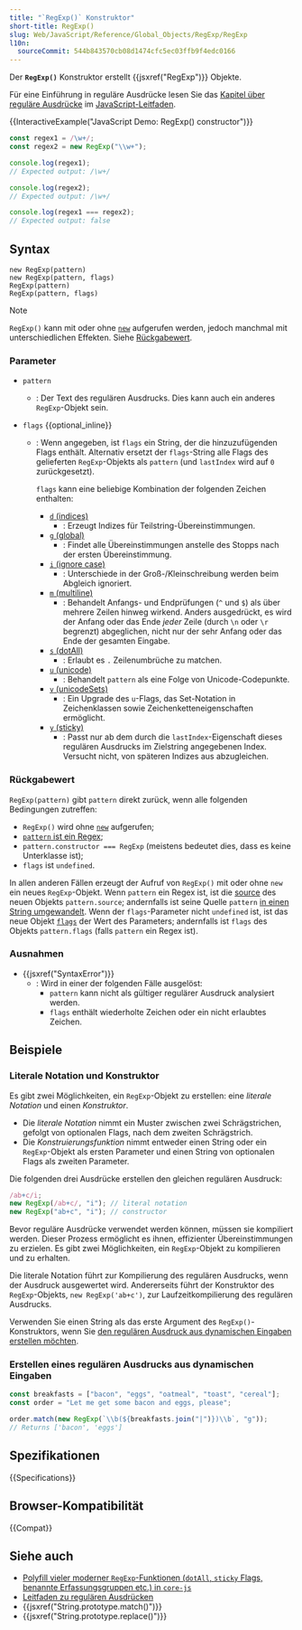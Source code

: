 ```yaml
---
title: "`RegExp()` Konstruktor"
short-title: RegExp()
slug: Web/JavaScript/Reference/Global_Objects/RegExp/RegExp
l10n:
  sourceCommit: 544b843570cb08d1474cfc5ec03ffb9f4edc0166
---
```


Der **`RegExp()`** Konstruktor erstellt {{jsxref("RegExp")}} Objekte.

Für eine Einführung in reguläre Ausdrücke lesen Sie das [Kapitel über reguläre Ausdrücke](/de/docs/Web/JavaScript/Guide/Regular_expressions) im [JavaScript-Leitfaden](/de/docs/Web/JavaScript/Guide).

{{InteractiveExample("JavaScript Demo: RegExp() constructor")}}

```js interactive-example
const regex1 = /\w+/;
const regex2 = new RegExp("\\w+");

console.log(regex1);
// Expected output: /\w+/

console.log(regex2);
// Expected output: /\w+/

console.log(regex1 === regex2);
// Expected output: false
```

## Syntax

```js-nolint
new RegExp(pattern)
new RegExp(pattern, flags)
RegExp(pattern)
RegExp(pattern, flags)
```

> [!NOTE]
> `RegExp()` kann mit oder ohne [`new`](/de/docs/Web/JavaScript/Reference/Operators/new) aufgerufen werden, jedoch manchmal mit unterschiedlichen Effekten. Siehe [Rückgabewert](#rückgabewert).

### Parameter

- `pattern`
  - : Der Text des regulären Ausdrucks. Dies kann auch ein anderes `RegExp`-Objekt sein.

- `flags` {{optional_inline}}
  - : Wenn angegeben, ist `flags` ein String, der die hinzuzufügenden Flags enthält. Alternativ ersetzt der `flags`-String alle Flags des gelieferten `RegExp`-Objekts als `pattern` (und `lastIndex` wird auf `0` zurückgesetzt).

    `flags` kann eine beliebige Kombination der folgenden Zeichen enthalten:
    - [`d` (indices)](/de/docs/Web/JavaScript/Reference/Global_Objects/RegExp/hasIndices)
      - : Erzeugt Indizes für Teilstring-Übereinstimmungen.
    - [`g` (global)](/de/docs/Web/JavaScript/Reference/Global_Objects/RegExp/global)
      - : Findet alle Übereinstimmungen anstelle des Stopps nach der ersten Übereinstimmung.
    - [`i` (ignore case)](/de/docs/Web/JavaScript/Reference/Global_Objects/RegExp/ignoreCase)
      - : Unterschiede in der Groß-/Kleinschreibung werden beim Abgleich ignoriert.
    - [`m` (multiline)](/de/docs/Web/JavaScript/Reference/Global_Objects/RegExp/multiline)
      - : Behandelt Anfangs- und Endprüfungen (`^` und `$`) als über mehrere Zeilen hinweg wirkend. Anders ausgedrückt, es wird der Anfang oder das Ende _jeder_ Zeile (durch `\n` oder `\r` begrenzt) abgeglichen, nicht nur der sehr Anfang oder das Ende der gesamten Eingabe.
    - [`s` (dotAll)](/de/docs/Web/JavaScript/Reference/Global_Objects/RegExp/dotAll)
      - : Erlaubt es `.` Zeilenumbrüche zu matchen.
    - [`u` (unicode)](/de/docs/Web/JavaScript/Reference/Global_Objects/RegExp/unicode)
      - : Behandelt `pattern` als eine Folge von Unicode-Codepunkte.
    - [`v` (unicodeSets)](/de/docs/Web/JavaScript/Reference/Global_Objects/RegExp/unicodeSets)
      - : Ein Upgrade des `u`-Flags, das Set-Notation in Zeichenklassen sowie Zeichenketteneigenschaften ermöglicht.
    - [`y` (sticky)](/de/docs/Web/JavaScript/Reference/Global_Objects/RegExp/sticky)
      - : Passt nur ab dem durch die `lastIndex`-Eigenschaft dieses regulären Ausdrucks im Zielstring angegebenen Index. Versucht nicht, von späteren Indizes aus abzugleichen.

### Rückgabewert

`RegExp(pattern)` gibt `pattern` direkt zurück, wenn alle folgenden Bedingungen zutreffen:

- `RegExp()` wird ohne [`new`](/de/docs/Web/JavaScript/Reference/Operators/new) aufgerufen;
- [`pattern` ist ein Regex](/de/docs/Web/JavaScript/Reference/Global_Objects/RegExp#special_handling_for_regexes);
- `pattern.constructor === RegExp` (meistens bedeutet dies, dass es keine Unterklasse ist);
- `flags` ist `undefined`.

In allen anderen Fällen erzeugt der Aufruf von `RegExp()` mit oder ohne `new` ein neues `RegExp`-Objekt. Wenn `pattern` ein Regex ist, ist die [source](/de/docs/Web/JavaScript/Reference/Global_Objects/RegExp/source) des neuen Objekts `pattern.source`; andernfalls ist seine Quelle `pattern` [in einen String umgewandelt](/de/docs/Web/JavaScript/Reference/Global_Objects/String#string_coercion). Wenn der `flags`-Parameter nicht `undefined` ist, ist das neue Objekt [`flags`](/de/docs/Web/JavaScript/Reference/Global_Objects/RegExp/flags) der Wert des Parameters; andernfalls ist `flags` des Objekts `pattern.flags` (falls `pattern` ein Regex ist).

### Ausnahmen

- {{jsxref("SyntaxError")}}
  - : Wird in einer der folgenden Fälle ausgelöst:
    - `pattern` kann nicht als gültiger regulärer Ausdruck analysiert werden.
    - `flags` enthält wiederholte Zeichen oder ein nicht erlaubtes Zeichen.

## Beispiele

### Literale Notation und Konstruktor

Es gibt zwei Möglichkeiten, ein `RegExp`-Objekt zu erstellen: eine _literale Notation_ und einen _Konstruktor_.

- Die _literale Notation_ nimmt ein Muster zwischen zwei Schrägstrichen, gefolgt von optionalen Flags, nach dem zweiten Schrägstrich.
- Die _Konstruierungsfunktion_ nimmt entweder einen String oder ein `RegExp`-Objekt als ersten Parameter und einen String von optionalen Flags als zweiten Parameter.

Die folgenden drei Ausdrücke erstellen den gleichen regulären Ausdruck:

```js
/ab+c/i;
new RegExp(/ab+c/, "i"); // literal notation
new RegExp("ab+c", "i"); // constructor
```

Bevor reguläre Ausdrücke verwendet werden können, müssen sie kompiliert werden. Dieser Prozess ermöglicht es ihnen, effizienter Übereinstimmungen zu erzielen. Es gibt zwei Möglichkeiten, ein `RegExp`-Objekt zu kompilieren und zu erhalten.

Die literale Notation führt zur Kompilierung des regulären Ausdrucks, wenn der Ausdruck ausgewertet wird. Andererseits führt der Konstruktor des `RegExp`-Objekts, `new RegExp('ab+c')`, zur Laufzeitkompilierung des regulären Ausdrucks.

Verwenden Sie einen String als das erste Argument des `RegExp()`-Konstruktors, wenn Sie [den regulären Ausdruck aus dynamischen Eingaben erstellen möchten](#erstellen_eines_regulären_ausdrucks_aus_dynamischen_eingaben).

### Erstellen eines regulären Ausdrucks aus dynamischen Eingaben

```js
const breakfasts = ["bacon", "eggs", "oatmeal", "toast", "cereal"];
const order = "Let me get some bacon and eggs, please";

order.match(new RegExp(`\\b(${breakfasts.join("|")})\\b`, "g"));
// Returns ['bacon', 'eggs']
```

## Spezifikationen

{{Specifications}}

## Browser-Kompatibilität

{{Compat}}

## Siehe auch

- [Polyfill vieler moderner `RegExp`-Funktionen (`dotAll`, `sticky` Flags, benannte Erfassungsgruppen etc.) in `core-js`](https://github.com/zloirock/core-js#ecmascript-string-and-regexp)
- [Leitfaden zu regulären Ausdrücken](/de/docs/Web/JavaScript/Guide/Regular_expressions)
- {{jsxref("String.prototype.match()")}}
- {{jsxref("String.prototype.replace()")}}
